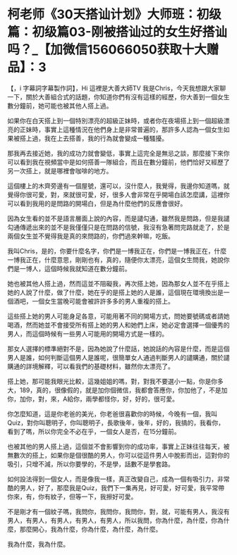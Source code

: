 # 柯老师《30天搭讪计划》大师班：初级篇：初级篇03-刚被搭讪过的女生好搭讪吗？_【加微信156066050获取十大赠品】：3

【，i 字幕詞字幕製作詞】，Hi 這裡是大善大師TV 我是Chris，今天我想跟大家聊一下，關於大善組合式的話題，你知道你們有沒有這樣的經歷，你大善到一個女生數分鐘前，她可能也被其他人搭上過。

如果你在白天搭上到一個特別漂亮的超級正妹時，或者你在夜場搭上到一個超級漂亮的正妹時，事實上這種情況在他們身上是非常普遍的，那許多人認為一個女生如果被搭上過，我在上去搭善，我的行為就會變成一種騷擾。

那我再去接近她，我的成功力就會變低，事實上這完全是無忌之談，那麼接下來你可以看到我在視頻當中是如何搭善一隊組合，而且在數分鐘前，他們恰好又經歷了另一次搭上，就是哪裡會咖啡的地方。

這個樓上的木齊旁邊有一個屋號，還可以，沒什麼人，我覺得，我邊你知道嗎，就覺得你很可愛，對，來就很可愛，好，很多人會非常在乎開場白該怎麼講，這裡你可以看到我用的是問路的開場白，但是為什麼他們的反應會很好。

因為女生看的並不是語言層面上說的內容，而是譴勾通，雖然我是問路，但是我譴勾通傳遞出來的並不是我僅僅只是在問路的信號，我沒有急著問完路就走了，於是兩個女生並不覺得我是真的來問路的，你們過來幹嘛，吃飯。

我叫Chris，是的，你要什麼名字，你們是一博我正在，你們是一博我正在，什麼一博我正在，什麼意思，剛剛也有，真的，隨便你太漂亮，這個女生問我，她說你們是一博人，這個時候我就知道在數分鐘前。

她也被其他人搭上過，然而這並不阻礙我，再次搭上她，因為那女人並不在乎搭上她的人說了什麼，做了什麼，她在乎的是搭上她的人是誰，這個現在環境換出是一個酒吧，一個女生當晚可能會被許許多多的男人重複的搭上。

這些搭上她的男人可能身足各意，可能用著不同的開場方式，問她要號碼或者請她喝酒，然而她並不會接受所有搭上她的男人和她們上床，她必定會選擇一個優秀的男人，而這個時候有一些男人可能用的開場方式是一樣的。

那女人選擇的標準絕對不是，因為她說了什麼話，她說話的內容是什麼，而是這個男人是誰，如何判斷這個男人是誰呢，很簡單女人通過判斷男人的譴購通，關於譴購通的詳境解釋，可以看我們的基礎材料，雖然你太漂亮了。

搭上她，那可能我眼光比較，這幾姐姐的嗎，對，對我不要選小一點，你是你多大，189，真的，很像假的，就是加你個微信，我都會答應你，你加他了，不是加你，加你，對，來，A給你，兩學都怪你，好，好的，很可愛。

你怎麼知道，這是你老爸的美光，你老爸很喜歡你的時候，今晚有一個，我叫Quiz，對你叫聰明子，你叫聰明子，長歌後年，後年，好的，我搞的，我看你，看到了嗎，所以你完全不必在乎，一個女人是否，在15分鐘前。

也被其他的男人搭上過，這個並不會影響到你的成功率，事實上正妹往往每天，被無數次的搭上，如果你是個很酷的男人，你可以從這件男人中脫影而出，這對你的吸引，只增不減，所以你要學的，不是學，話數不是學套路。

如何設法得到一個女人，而是像我一樣，真正改變自己，成為一個有吸引力，非常酷的男人，好了，那麼我是Quiz，我們下一集再見，好可愛，好可愛，我平常帶你來，有，你有紋子，但等一下，我擦好可愛。

不是剛才有一個紋子嗎，我問你，我問你，我問你，對，就，可能有男人，我沒有男人，有男人，有男人，有男人，有男人，所以我問，你為什麼，為什麼，你為什麼，那麼開心，我為什麼，你為什麼，為什麼，為什麼。

我為什麼，我為什麼。